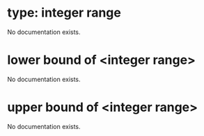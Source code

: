 # type: integer range

No documentation exists.

# lower bound of &lt;integer range&gt;

No documentation exists.

# upper bound of &lt;integer range&gt;

No documentation exists.

